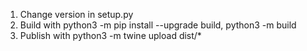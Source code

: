 1. Change version in setup.py
2. Build with python3 -m pip install --upgrade build, python3 -m build
3. Publish with python3 -m twine upload dist/*